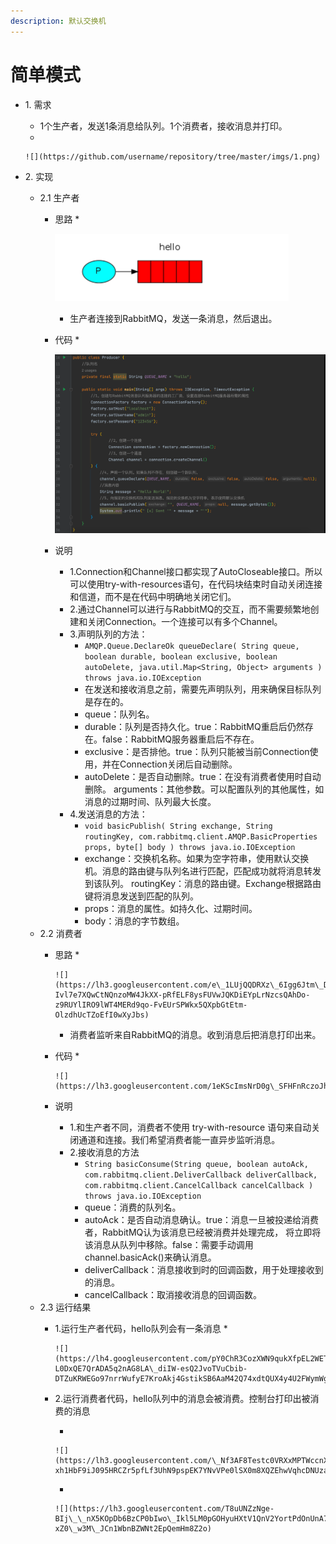 ```yaml
---
description: 默认交换机
---
```


# 简单模式

* 1\. 需求
  * 1个生产者，发送1条消息给队列。1个消费者，接收消息并打印。
  *

      ![](https://github.com/username/repository/tree/master/imgs/1.png)
* 2\. 实现
  * 2.1 生产者
    * 思路
      *

      ![](../imgs/2.png)
      * 生产者连接到RabbitMQ，发送一条消息，然后退出。
    * 代码
      *

      ![](../imgs/3.png)
    * 说明
      * 1.Connection和Channel接口都实现了AutoCloseable接口。所以可以使用try-with-resources语句，在代码块结束时自动关闭连接和信道，而不是在代码中明确地关闭它们。
      * 2.通过Channel可以进行与RabbitMQ的交互，而不需要频繁地创建和关闭Connection。一个连接可以有多个Channel。
      * 3.声明队列的方法：
        * `AMQP.Queue.DeclareOk queueDeclare( String queue, boolean durable, boolean exclusive, boolean autoDelete, java.util.Map<String, Object> arguments ) throws java.io.IOException`
        * 在发送和接收消息之前，需要先声明队列，用来确保目标队列是存在的。
        * queue：队列名。
        * durable：队列是否持久化。true：RabbitMQ重启后仍然存在。false：RabbitMQ服务器重启后不存在。
        * exclusive：是否排他。true：队列只能被当前Connection使用，并在Connection关闭后自动删除。
        * autoDelete：是否自动删除。true：在没有消费者使用时自动删除。 arguments：其他参数。可以配置队列的其他属性，如消息的过期时间、队列最大长度。
      * 4.发送消息的方法：
        * `void basicPublish( String exchange, String routingKey, com.rabbitmq.client.AMQP.BasicProperties props, byte[] body ) throws java.io.IOException`
        * exchange：交换机名称。如果为空字符串，使用默认交换机。消息的路由键与队列名进行匹配，匹配成功就将消息转发到该队列。 routingKey：消息的路由键。Exchange根据路由键将消息发送到匹配的队列。
        * props：消息的属性。如持久化、过期时间。
        * body：消息的字节数组。
  * 2.2 消费者
    * 思路
      *

          ![](https://lh3.googleusercontent.com/e\_1LUjQQDRXz\_6Igg6Jtm\_DoLPInW\_-Ivl7e7XQwCtNQnzoMW4JkXX-pRfELF8ysFUVwJQKDiEYpLrNzcsQAhDo-z9RUYlIRO9lWT4MERd9qo-FvEUrSPWkx5QXpbGtEtm-OlzdhUcTZoEfI0wXyJbs)
      * 消费者监听来自RabbitMQ的消息。收到消息后把消息打印出来。
    * 代码
      *

          ![](https://lh3.googleusercontent.com/1eKScImsNrD0g\_SFHFnRczoJhNewfMBxwTClH6IsYWmSiTBKEw5uAw0RVni7uC2xAeOSuUwR3MiMtAATLGDyknXEvWGh3kjPpdlwSbo8yv2qtmkQ8\_eaKDH1g3b8HTuHHJl3J3gNiDIy4tHv7YWEMJM)
    * 说明
      * 1.和生产者不同，消费者不使用 try-with-resource 语句来自动关闭通道和连接。我们希望消费者能一直异步监听消息。
      * 2.接收消息的方法
        * `String basicConsume(String queue, boolean autoAck, com.rabbitmq.client.DeliverCallback deliverCallback, com.rabbitmq.client.CancelCallback cancelCallback ) throws java.io.IOException`
        * queue：消费的队列名。
        * autoAck：是否自动消息确认。true：消息一旦被投递给消费者，RabbitMQ认为该消息已经被消费并处理完成， 将立即将该消息从队列中移除。false：需要手动调用channel.basicAck()来确认消息。
        * deliverCallback：消息接收到时的回调函数，用于处理接收到的消息。
        * cancelCallback：取消接收消息的回调函数。
  * 2.3 运行结果
    * 1.运行生产者代码，hello队列会有一条消息
      *

          ![](https://lh4.googleusercontent.com/pY0ChR3CozXWN9qukXfpEL2WETRS4DjzYEb99-L0DxQE7QrADA5q2nAG8LA\_diIW-esQ2JvoTVuCbib-DTZuKRWEGo97nrrWufyE7KroAkj4GstikSB6AaM42Q74xdtQUX4y4U2FWymWgQmwpxEtL0k)
    *   2.运行消费者代码，hello队列中的消息会被消费。控制台打印出被消费的消息

        *

            ![](https://lh3.googleusercontent.com/\_Nf3AF8Testc0VRXxMPTWccnX6z3\_nVd\_7Ts\_5Q3OwonY-xh1HbF9iJ095HRCZr5pfLf3UhN9pspEK7YNvVPe0lSX0m8XQZEhwVqhcDNUzaFYUt4YcNFpCB\_T2E\_VmRPj2oa1fPi1oJECG\_rnzCwibk)
        *

            ![](https://lh3.googleusercontent.com/T8uUNZzNge-BIj\_\_nX5KOpDb6BzCP0bIwo\_Ikl5LM0pGOHyuHXtV1QnV2YortPdOnUnA7LvkcsZxWsClctAQiDH27Xhqq3KgNLNRede9JEPRciCna9yiOq-xZ0\_w3M\_JCn1WbnBZWNt2EpQemHm8Z2o)

